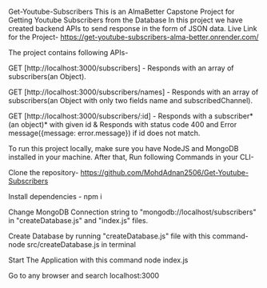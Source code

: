 Get-Youtube-Subscribers
This is an AlmaBetter Capstone Project for Getting Youtube Subscribers from the Database In this project we have created backend APIs to send response in the form of JSON data.
Live Link for the Project-
https://get-youtube-subscribers-alma-better.onrender.com/

The project contains following APIs-

GET [http://localhost:3000/subscribers] - Responds with an array of subscribers(an Object).

GET [http://localhost:3000/subscribers/names] - Responds with an array of subscribers(an Object with only two fields name and subscribedChannel).

GET [http://localhost:3000/subscribers/:id] - Responds with a subscriber*(an object)* with given id & Responds with status code 400 and Error message({message: error.message}) if id does not match.

To run this project locally, make sure you have NodeJS and MongoDB installed in your machine. After that, Run following Commands in your CLI-

Clone the repository- https://github.com/MohdAdnan2506/Get-Youtube-Subscribers

Install dependencies - npm i

Change MongoDB Connection string to "mongodb://localhost/subscribers" in "createDatabase.js" and "index.js" files.

Create Database by running "createDatabase.js" file with this command- node src/createDatabase.js in terminal

Start The Application with this command node index.js

Go to any browser and search localhost:3000
